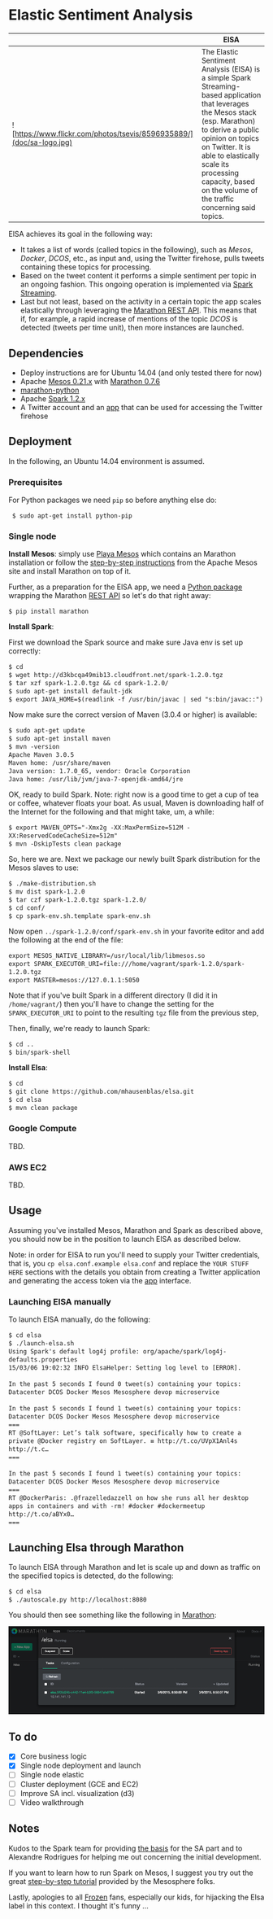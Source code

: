 # Elastic Sentiment Analysis

|                  | ElSA                                                       |
| ---------------- | --------------------------------------------------------- |
| ![https://www.flickr.com/photos/tsevis/8596935889/](doc/sa-logo.jpg) | The Elastic Sentiment Analysis (ElSA) is a simple Spark Streaming-based application that leverages the Mesos stack (esp. Marathon) to derive a public opinion on topics on Twitter. It is able to elastically scale its processing capacity, based on the volume of the traffic concerning said topics. |

ElSA achieves its goal in the following way:

* It takes a list of words (called topics in the following), such as *Mesos*, *Docker*, *DCOS*, etc., as input and, using the Twitter firehose, pulls tweets containing these topics for processing.
* Based on the tweet content it performs a simple sentiment per topic in an ongoing fashion. This ongoing operation is implemented via [Spark Streaming](https://spark.apache.org/docs/latest/streaming-programming-guide.html).
* Last but not least, based on the activity in a certain topic the app scales elastically through leveraging the [Marathon REST API](https://mesosphere.github.io/marathon/docs/rest-api.html). This means that if, for example, a rapid increase of mentions of the topic *DCOS* is detected (tweets per time unit), then more instances are launched.

## Dependencies

* Deploy instructions are for Ubuntu 14.04 (and only tested there for now)
* Apache [Mesos 0.21.x](http://archive.apache.org/dist/mesos/0.21.0/) with [Marathon 0.7.6](https://github.com/mesosphere/marathon/releases/tag/v0.7.6)
* [marathon-python](https://github.com/thefactory/marathon-python)
* Apache [Spark 1.2.x](https://spark.apache.org/downloads.html)
* A Twitter account and an [app](https://apps.twitter.com/) that can be used for accessing the Twitter firehose

## Deployment

In the following, an Ubuntu 14.04 environment is assumed.

### Prerequisites 

For Python packages we need `pip` so before anything else do:

     $ sudo apt-get install python-pip

### Single node


**Install Mesos**: simply use [Playa Mesos](https://github.com/mesosphere/playa-mesos) which contains an Marathon installation or follow the [step-by-step instructions](http://mesos.apache.org/gettingstarted/) from the Apache Mesos site and install Marathon on top of it.

Further, as a preparation for the ElSA app, we need a [Python package](https://github.com/thefactory/marathon-python) wrapping the Marathon [REST API](https://mesosphere.github.io/marathon/docs/rest-api.html) so let's do that right away:

    $ pip install marathon

**Install Spark**:

First we download the Spark source and make sure Java env is set up correctly:

    $ cd
    $ wget http://d3kbcqa49mib13.cloudfront.net/spark-1.2.0.tgz
    $ tar xzf spark-1.2.0.tgz && cd spark-1.2.0/
    $ sudo apt-get install default-jdk
    $ export JAVA_HOME=$(readlink -f /usr/bin/javac | sed "s:bin/javac::")

Now make sure the correct version of Maven (3.0.4 or higher) is available:

    $ sudo apt-get update
    $ sudo apt-get install maven
    $ mvn -version
    Apache Maven 3.0.5
    Maven home: /usr/share/maven
    Java version: 1.7.0_65, vendor: Oracle Corporation
    Java home: /usr/lib/jvm/java-7-openjdk-amd64/jre

OK, ready to build Spark. Note: right now is a good time to get a cup of tea or coffee, whatever floats your boat. As usual, Maven is downloading half of the Internet for the following and that might take, um, a while:

    $ export MAVEN_OPTS="-Xmx2g -XX:MaxPermSize=512M -XX:ReservedCodeCacheSize=512m"
    $ mvn -DskipTests clean package

So, here we are. Next we package our newly built Spark distribution for the Mesos slaves to use:

    $ ./make-distribution.sh
    $ mv dist spark-1.2.0
    $ tar czf spark-1.2.0.tgz spark-1.2.0/
    $ cd conf/
    $ cp spark-env.sh.template spark-env.sh

Now open `../spark-1.2.0/conf/spark-env.sh` in your favorite editor and add the following at the end of the file:

    export MESOS_NATIVE_LIBRARY=/usr/local/lib/libmesos.so
    export SPARK_EXECUTOR_URI=file:///home/vagrant/spark-1.2.0/spark-1.2.0.tgz
    export MASTER=mesos://127.0.1.1:5050

Note that if you've built Spark in a different directory (I did it in `/home/vagrant/`) then you'll have to change the setting for the `SPARK_EXECUTOR_URI` to point to the resulting `tgz` file from the previous step,  

Then, finally, we're ready to launch Spark:

    $ cd ..
    $ bin/spark-shell

**Install Elsa**:

    $ cd
    $ git clone https://github.com/mhausenblas/elsa.git
    $ cd elsa
    $ mvn clean package

### Google Compute

TBD.

### AWS EC2

TBD.

## Usage

Assuming you've installed Mesos, Marathon and Spark as described above, you should now be in the position to launch ElSA as described below.

Note: in order for ElSA to run you'll need to supply your Twitter credentials, that is, you `cp elsa.conf.example elsa.conf` and replace the `YOUR STUFF HERE` sections with the details you obtain from creating a Twitter application and generating the access token via the [app](https://apps.twitter.com/) interface.

### Launching ElSA manually

To launch ElSA manually, do the following:

    $ cd elsa
    $ ./launch-elsa.sh
    Using Spark's default log4j profile: org/apache/spark/log4j-defaults.properties
    15/03/06 19:02:32 INFO ElsaHelper: Setting log level to [ERROR].
    
    In the past 5 seconds I found 0 tweet(s) containing your topics:
    Datacenter DCOS Docker Mesos Mesosphere devop microservice
    
    In the past 5 seconds I found 1 tweet(s) containing your topics:
    Datacenter DCOS Docker Mesos Mesosphere devop microservice
    ===
    RT @SoftLayer: Let’s talk software, specifically how to create a private @Docker registry on SoftLayer. ≡ http://t.co/UVpX1Anl4s http://t.c…
    ===
    
    In the past 5 seconds I found 1 tweet(s) containing your topics:
    Datacenter DCOS Docker Mesos Mesosphere devop microservice
    ===
    RT @DockerParis: .@frazelledazzell on how she runs all her desktop apps in containers and with -rm! #docker #dockermeetup http://t.co/aBYx0…
    ===    

## Launching Elsa through Marathon

To launch ElSA through Marathon and let is scale up and down as traffic on the specified topics is detected, do the following:

    $ cd elsa
    $ ./autoscale.py http://localhost:8080

You should then see something like the following in [Marathon](http://10.141.141.10:8080/):

![ElSA Marathon deployment](doc/elsa-marathon-deploy.png)

## To do

- [x] Core business logic 
- [x] Single node deployment and launch
- [ ] Single node elastic
- [ ] Cluster deployment (GCE and EC2)
- [ ] Improve SA incl. visualization (d3)
- [ ] Video walkthrough

## Notes

Kudos to the Spark team for providing [the basis](https://github.com/apache/spark/blob/master/examples/src/main/scala/org/apache/spark/examples/streaming/TwitterPopularTags.scala) for the SA part and to Alexandre Rodrigues for helping me out concerning the initial development.

If you want to learn how to run Spark on Mesos, I suggest you try out the great [step-by-step tutorial](https://mesosphere.com/docs/tutorials/run-spark-on-mesos/) provided by the Mesosphere folks.

Lastly, apologies to all [Frozen](http://www.imdb.com/title/tt2294629/) fans, especially our kids, for hijacking the Elsa label in this context. I thought it's funny … 

